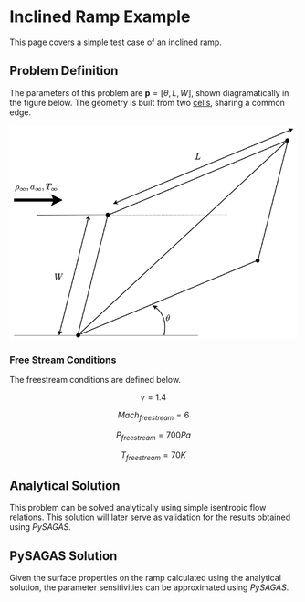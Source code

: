 # Inclined Ramp Example

This page covers a simple test case of an inclined ramp.


## Problem Definition

The parameters of this problem are 
$\mathbf{p} = [\theta, \, L, \, W]$, shown
diagramatically in the figure below. The geometry is
built from two [cells](cell-definition), sharing a common edge.


![Inclined Ramp Example Study](../_static/ramp.png)

### Free Stream Conditions
The freestream conditions are defined below.

$$\gamma = 1.4$$

$$ Mach_{freestream} = 6$$

$$ P_{freestream} = 700 Pa$$

$$ T_{freestream} = 70 K$$


## Analytical Solution
This problem can be solved analytically using simple
isentropic flow relations. This solution will later
serve as validation for the results obtained using
*PySAGAS*.




## PySAGAS Solution
Given the surface properties on the ramp calculated using
the analytical solution, the parameter sensitivities can
be approximated using *PySAGAS*.






